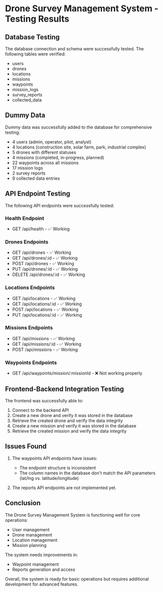 # Drone Survey Management System - Testing Results

## Database Testing

The database connection and schema were successfully tested. The following tables were verified:

- users
- drones
- locations
- missions
- waypoints
- mission_logs
- survey_reports
- collected_data

## Dummy Data

Dummy data was successfully added to the database for comprehensive testing:

- 4 users (admin, operator, pilot, analyst)
- 4 locations (construction site, solar farm, park, industrial complex)
- 5 drones with different statuses
- 4 missions (completed, in-progress, planned)
- 22 waypoints across all missions
- 17 mission logs
- 2 survey reports
- 9 collected data entries

## API Endpoint Testing

The following API endpoints were successfully tested:

### Health Endpoint
- GET /api/health - ✅ Working

### Drones Endpoints
- GET /api/drones - ✅ Working
- GET /api/drones/:id - ✅ Working
- POST /api/drones - ✅ Working
- PUT /api/drones/:id - ✅ Working
- DELETE /api/drones/:id - ✅ Working

### Locations Endpoints
- GET /api/locations - ✅ Working
- GET /api/locations/:id - ✅ Working
- POST /api/locations - ✅ Working
- PUT /api/locations/:id - ✅ Working

### Missions Endpoints
- GET /api/missions - ✅ Working
- GET /api/missions/:id - ✅ Working
- POST /api/missions - ✅ Working

### Waypoints Endpoints
- GET /api/waypoints/mission/:missionId - ❌ Not working properly

## Frontend-Backend Integration Testing

The frontend was successfully able to:

1. Connect to the backend API
2. Create a new drone and verify it was stored in the database
3. Retrieve the created drone and verify the data integrity
4. Create a new mission and verify it was stored in the database
5. Retrieve the created mission and verify the data integrity

## Issues Found

1. The waypoints API endpoints have issues:
   - The endpoint structure is inconsistent
   - The column names in the database don't match the API parameters (lat/lng vs. latitude/longitude)

2. The reports API endpoints are not implemented yet.

## Conclusion

The Drone Survey Management System is functioning well for core operations:
- User management
- Drone management
- Location management
- Mission planning

The system needs improvements in:
- Waypoint management
- Reports generation and access

Overall, the system is ready for basic operations but requires additional development for advanced features. 